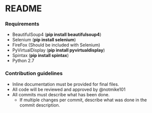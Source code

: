 # README #

### Requirements ###

* BeautifulSoup4 (**pip install beautifulsoup4**)
* Selenium (**pip install selenium**)
* FireFox (Should be included with Selenium)
* PyVirtualDisplay (**pip install pyvirtualdisplay**)
* Spintax (**pip install spintax**)
* Python 2.7

### Contribution guidelines ###

* Inline documentation must be provided for final files.
* All code will be reviewed and approved by @notmike101
* All commits must describe what has been done.
    * If multiple changes per commit, describe what was done in the commit description.